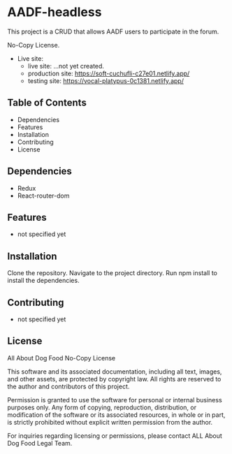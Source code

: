 # AADF-headless
This project is a CRUD that allows AADF users to participate in the forum.

No-Copy License.

- Live site: 
    - live site: ...not yet created.
    - production site: https://soft-cuchufli-c27e01.netlify.app/
    - testing site: https://vocal-platypus-0c1381.netlify.app/

## Table of Contents
- Dependencies
- Features
- Installation
- Contributing
- License
## Dependencies
- Redux
- React-router-dom

## Features
- not specified yet

## Installation
Clone the repository.
Navigate to the project directory.
Run npm install to install the dependencies.

## Contributing
- not specified yet

## License
All About Dog Food No-Copy License

This software and its associated documentation, including all text, images, and other assets, are protected by copyright law. All rights are reserved to the author and contributors of this project.

Permission is granted to use the software for personal or internal business purposes only. Any form of copying, reproduction, distribution, or modification of the software or its associated resources, in whole or in part, is strictly prohibited without explicit written permission from the author.

For inquiries regarding licensing or permissions, please contact ALL About Dog Food Legal Team.